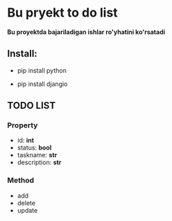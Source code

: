 # Bu pryekt to do list

**Bu proyektda bajariladigan ishlar ro'yhatini ko'rsatadi**

## **Install:**

* pip install python

* pip install djangio

## TODO LIST
### Property
- id: **int**
- status: **bool**
- taskname: **str**
- description: **str**
### Method
- add
- delete
- update